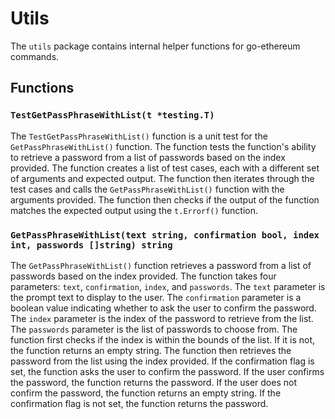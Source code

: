 # Utils

The `utils` package contains internal helper functions for go-ethereum commands.

## Functions

### `TestGetPassPhraseWithList(t *testing.T)`

The `TestGetPassPhraseWithList()` function is a unit test for the `GetPassPhraseWithList()` function. The function tests the function's ability to retrieve a password from a list of passwords based on the index provided. The function creates a list of test cases, each with a different set of arguments and expected output. The function then iterates through the test cases and calls the `GetPassPhraseWithList()` function with the arguments provided. The function then checks if the output of the function matches the expected output using the `t.Errorf()` function.

### `GetPassPhraseWithList(text string, confirmation bool, index int, passwords []string) string`

The `GetPassPhraseWithList()` function retrieves a password from a list of passwords based on the index provided. The function takes four parameters: `text`, `confirmation`, `index`, and `passwords`. The `text` parameter is the prompt text to display to the user. The `confirmation` parameter is a boolean value indicating whether to ask the user to confirm the password. The `index` parameter is the index of the password to retrieve from the list. The `passwords` parameter is the list of passwords to choose from. The function first checks if the index is within the bounds of the list. If it is not, the function returns an empty string. The function then retrieves the password from the list using the index provided. If the confirmation flag is set, the function asks the user to confirm the password. If the user confirms the password, the function returns the password. If the user does not confirm the password, the function returns an empty string. If the confirmation flag is not set, the function returns the password.